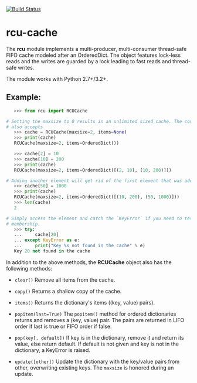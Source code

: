 [![Build Status](https://travis-ci.org/sureshsundriyal/rcu-cache.svg?branch=master)](https://travis-ci.org/sureshsundriyal/rcu-cache)

rcu-cache
=========

The **rcu** module implements a multi-producer, multi-consumer
thread-safe FIFO cache modeled after an OrderedDict. The object features
lock-less reads and the writes are guarded by a lock leading to fast reads and
thread-safe writes.

The module works with Python 2.7+/3.2+.

Example:
--------
```py
   >>> from rcu import RCUCache

# Setting the maxsize to 0 results in an unlimited sized cache. The constructor
# also accepts 
   >>> cache = RCUCache(maxsize=2, items=None)
   >>> print(cache)
   RCUCache(maxsize=2, items=OrderedDict())

   >>> cache[2] = 10
   >>> cache[10] = 200
   >>> print(cache)
   RCUCache(maxsize=2, items=OrderedDict([(2, 10), (10, 200)]))

# Adding another element will get rid of the first element that was added.
   >>> cache[50] = 1000
   >>> print(cache)
   RCUCache(maxsize=2, items=OrderedDict([(10, 200), (50, 1000)]))
   >>> len(cache)
   2

# Simply access the element and catch the `KeyError` if you need to test for
# membership.
   >>> try:
   ...     cache[20]
   ... except KeyError as e:
   ...     print("Key %s not found in the cache" % e)
   Key 20 not found in the cache

```

In addition to the above methods, the **RCUCache** object also has the
following methods:

* `clear()`
  Remove all items from the cache.

* `copy()`
  Returns a shallow copy of the cache.

* `items()`
  Returns the dictionary's items ((key, value) pairs).

* `popitem(last=True)`
  The `popitem()` method for ordered dictionaries returns and removes a (key,
  value) pair. The pairs are returned in LIFO order if last is true or FIFO
  order if false.

* `pop(key[, default])`
  If key is in the dictionary, remove it and return its value, else return
  default. If default is not given and key is not in the dictionary, a KeyError
  is raised.

* `update([other])`
  Update the dictionary with the key/value pairs from other, overwriting
  existing keys. The `maxsize` is honored during an update.
